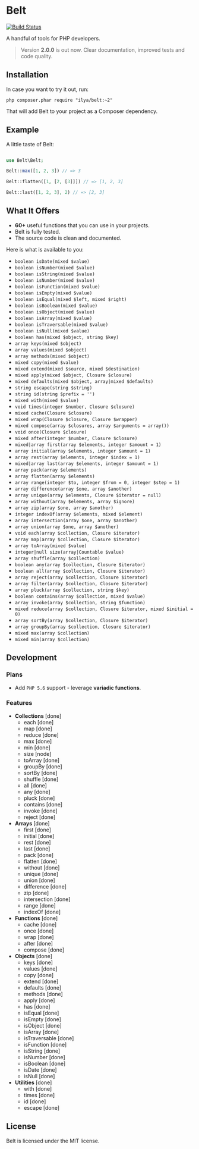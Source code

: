 # Belt

[![Build Status](https://travis-ci.org/ilya-dev/belt.svg?branch=master)](https://travis-ci.org/ilya-dev/belt)

A handful of tools for PHP developers.


> Version **2.0.0** is out now. Clear documentation, improved tests and code quality.

## Installation

In case you want to try it out, run:


`php composer.phar require "ilya/belt:~2"`

That will add Belt to your project as a Composer dependency.

## Example

A little taste of Belt:

```php

use Belt\Belt;

Belt::max([1, 2, 3]) // => 3

Belt::flatten([1, [2, [3]]]) // => [1, 2, 3]

Belt::last([1, 2, 3], 2) // => [2, 3]

```

## What It Offers

+ **60+** useful functions that you can use in your projects.
+ Belt is fully tested.
+ The source code is clean and documented.

Here is what is available to you:

+ `boolean isDate(mixed $value)`
+ `boolean isNumber(mixed $value)`
+ `boolean isString(mixed $value)`
+ `boolean isNumber(mixed $value)`
+ `boolean isFunction(mixed $value)`
+ `boolean isEmpty(mixed $value)`
+ `boolean isEqual(mixed $left, mixed $right)`
+ `boolean isBoolean(mixed $value)`
+ `boolean isObject(mixed $value)`
+ `boolean isArray(mixed $value)`
+ `boolean isTraversable(mixed $value)`
+ `boolean isNull(mixed $value)`
+ `boolean has(mixed $object, string $key)`
+ `array keys(mixed $object)`
+ `array values(mixed $object)`
+ `array methods(mixed $object)`
+ `mixed copy(mixed $value)`
+ `mixed extend(mixed $source, mixed $destination)`
+ `mixed apply(mixed $object, Closure $closure)`
+ `mixed defaults(mixed $object, array|mixed $defaults)`
+ `string escape(string $string)`
+ `string id(string $prefix = '')`
+ `mixed with(mixed $value)`
+ `void times(integer $number, Closure $closure)`
+ `mixed cache(Closure $closure)`
+ `mixed wrap(Closure $closure, Closure $wrapper)`
+ `mixed compose(array $closures, array $arguments = array())`
+ `void once(Closure $closure)`
+ `mixed after(integer $number, Closure $closure)`
+ `mixed|array first(array $elements, integer $amount = 1)`
+ `array initial(array $elements, integer $amount = 1)`
+ `array rest(array $elements, integer $index = 1)`
+ `mixed|array last(array $elements, integer $amount = 1)`
+ `array pack(array $elements)`
+ `array flatten(array $elements)`
+ `array range(integer $to, integer $from = 0, integer $step = 1)`
+ `array difference(array $one, array $another)`
+ `array unique(array $elements, Closure $iterator = null)`
+ `array without(array $elements, array $ignore)`
+ `array zip(array $one, array $another)`
+ `integer indexOf(array $elements, mixed $element)`
+ `array intersection(array $one, array $another)`
+ `array union(array $one, array $another)`
+ `void each(array $collection, Closure $iterator)`
+ `array map(array $collection, Closure $iterator)`
+ `array toArray(mixed $value)`
+ `integer|null size(array|Countable $value)`
+ `array shuffle(array $collection)`
+ `boolean any(array $collection, Closure $iterator)`
+ `boolean all(array $collection, Closure $iterator)`
+ `array reject(array $collection, Closure $iterator)`
+ `array filter(array $collection, Closure $iterator)`
+ `array pluck(array $collection, string $key)`
+ `boolean contains(array $collection, mixed $value)`
+ `array invoke(array $collection, string $function)`
+ `mixed reduce(array $collection, Closure $iterator, mixed $initial = 0)`
+ `array sortBy(array $collection, Closure $iterator)`
+ `array groupBy(array $collection, Closure $iterator)`
+ `mixed max(array $collection)`
+ `mixed min(array $collection)`

## Development

### Plans

+ Add `PHP 5.6` support - leverage **variadic functions**.

### Features

+ **Collections** [done]
  + each [done]
  + map [done]
  + reduce [done]
  + max [done]
  + min [done]
  + size [node]
  + toArray [done]
  + groupBy [done]
  + sortBy [done]
  + shuffle [done]
  + all [done]
  + any [done]
  + pluck [done]
  + contains [done]
  + invoke [done]
  + reject [done]
+ **Arrays** [done]
  + first [done]
  + initial [done]
  + rest [done]
  + last [done]
  + pack [done]
  + flatten [done]
  + without [done]
  + unique [done]
  + union [done]
  + difference [done]
  + zip [done]
  + intersection [done]
  + range [done]
  + indexOf [done]
+ **Functions** [done]
  + cache [done] 
  + once [done]
  + wrap [done]
  + after [done]
  + compose [done]
+ **Objects** [done]
  + keys [done]
  + values [done]
  + copy [done]
  + extend [done]
  + defaults [done]
  + methods [done]
  + apply [done]
  + has [done]
  + isEqual [done]
  + isEmpty [done]
  + isObject [done]
  + isArray [done]
  + isTraversable [done]
  + isFunction [done]
  + isString [done]
  + isNumber [done]
  + isBoolean [done]
  + isDate [done]
  + isNull [done]
+ **Utilities** [done]
  + with [done] 
  + times [done]
  + id [done]
  + escape [done]

## License

Belt is licensed under the MIT license.

